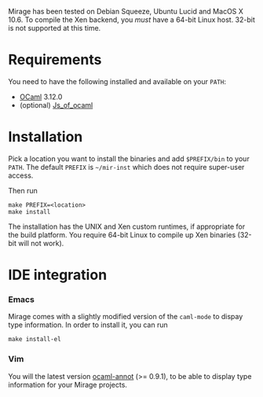 Mirage has been tested on Debian Squeeze, Ubuntu Lucid and MacOS X 10.6. To compile the Xen backend, you *must* have a 64-bit Linux host.  32-bit is not supported at this time.

# Requirements

You need to have the following installed and available on your `PATH`:

* [OCaml](http://www.ocaml.org) 3.12.0
* (optional) [Js_of_ocaml](http://ocsigen.org/js_of_ocaml/install)

# Installation

Pick a location you want to install the binaries and add `$PREFIX/bin` to your `PATH`. The default `PREFIX` is `~/mir-inst` which does not require super-user access.

Then run

```
make PREFIX=<location>
make install
```

The installation has the UNIX and Xen custom runtimes, if appropriate for the build platform.  You require 64-bit Linux to compile up Xen binaries (32-bit will not work).

# IDE integration

### Emacs

Mirage comes with a slightly modified version of the `caml-mode` to dispay type information. In order to install it, you can run

```
make install-el
```

### Vim

You will the latest version [ocaml-annot](https://github.com/avsm/ocaml-annot) (>= 0.9.1), to be able to display type information for your Mirage projects.

